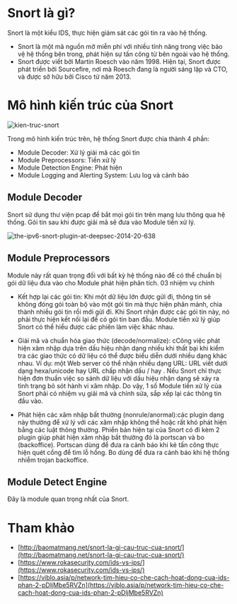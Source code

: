 # Snort là gì?

Snort là một kiểu IDS, thực hiện giám sát các gói tin ra vào hệ thống.

- Snort là một mã nguồn mở miễn phí với nhiều tính năng trong việc bảo vệ hệ thống bên trong, phát hiện sự tấn công từ bên ngoài vào hệ thống.
- Snort được viết bởi Martin Roesch vào năm 1998. Hiện tại, Snort được phát triển bởi Sourcefire, nơi mà Roesch đang là người sáng lập và CTO, 
và được sở hữu bởi Cisco từ năm 2013.

# Mô hình kiến trúc của Snort

![kien-truc-snort](../Images/kien-truc-snort.jpg)

Trong mô hình kiến trúc trên, hệ thống Snort được chia thành 4 phần:

- Module Decoder: Xử lý giải mã các gói tin
- Module Preprocessors: Tiền xử lý
- Module Detection Engine: Phát hiện
- Module Logging and Alerting System: Lưu log và cảnh báo

## Module Decoder

Snort sử dụng thư viện pcap để bắt mọi gói tin trên mạng lưu thông qua hệ thống. Gói tin sau khi được giải mã sẽ đưa vào Module tiền xử lý.

![the-ipv6-snort-plugin-at-deepsec-2014-20-638](../Images/the-ipv6-snort-plugin-at-deepsec-2014-20-638.jpg)

## Module Preprocessors

Module này rất quan trọng đối với bất kỳ hệ thống nào để có thể chuẩn bị gói dữ liệu đưa vào cho Module phát hiện phân tích. 03 nhiệm vụ chính

- Kết hợp lại các gói tin: Khi một dữ liệu lớn được gửi đi, thông tin sẽ không đóng gói toàn bộ vào một gói tin mà thực hiện phân mảnh, 
chia thành nhiều gói tin rồi mới gửi đi. Khi Snort nhận được các gói tin này, nó phải thực hiện kết nối lại để có gói tin ban đầu. 
Module tiền xử lý giúp Snort có thể hiểu được các phiên làm việc khác nhau.

- Giải mã và chuẩn hóa giao thức (decode/normalize): cCông việc phát hiện xâm nhập dựa trên dấu hiệu nhận dạng nhiều khi thất bại 
khi kiểm tra các giao thức có dữ liệu có thể được biểu diễn dưới nhiều dạng khác nhau. Ví dụ: một Web server có thể nhận nhiều dạng URL: 
URL viết dưới dạng hexa/unicode hay URL chấp nhận dấu / hay \. Nếu Snort chỉ thực hiện đơn thuần việc so sánh dữ liệu với dấu hiệu 
nhận dạng sẽ xảy ra tình trạng bỏ sót hành vi xâm nhập. Do vậy, 1 số Module tiền xử lý của Snort phải có nhiệm vụ giải mã và chỉnh sửa, 
sắp xếp lại các thông tin đầu vào.

- Phát hiện các xâm nhập bất thường (nonrule/anormal):các plugin dạng này thường để xử lý với các xâm nhập không thể hoặc rất khó 
phát hiện bằng các luật thông thường. Phiển bản hiện tại của Snort có đi kèm 2 plugin giúp phát hiện xâm nhập bất thường đó là portscan 
và bo (backoffice). Portscan dùng để đưa ra cảnh báo khi kẻ tấn công thực hiện quét cổng để tìm lỗ hổng. Bo dùng để đưa ra cảnh báo khi 
hệ thống nhiễm trojan backoffice.

## Module Detect Engine

Đây là module quan trọng nhất của Snort.

# Tham khảo 

- [http://baomatmang.net/snort-la-gi-cau-truc-cua-snort/](http://baomatmang.net/snort-la-gi-cau-truc-cua-snort/)
- [https://www.rokasecurity.com/ids-vs-ips/](https://www.rokasecurity.com/ids-vs-ips/)
- [https://viblo.asia/p/network-tim-hieu-co-che-cach-hoat-dong-cua-ids-phan-2-pDljMbe5RVZn](https://viblo.asia/p/network-tim-hieu-co-che-cach-hoat-dong-cua-ids-phan-2-pDljMbe5RVZn)